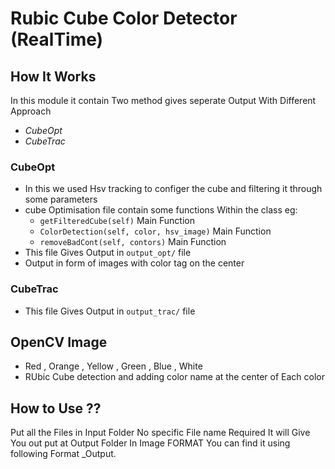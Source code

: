 # Rubic Cube Color Detector (RealTime)

## How It Works 
In this module it contain Two method gives seperate Output With Different Approach
- *CubeOpt*
- *CubeTrac*

### CubeOpt
- In this we used Hsv tracking to configer the cube and filtering it through some parameters
- cube Optimisation file contain some functions Within the class eg: 
  - ` getFilteredCube(self) ` Main Function
  - ` ColorDetection(self, color, hsv_image) ` Main Function
  - ` removeBadCont(self, contors) ` Main Function
- This file Gives Output in `output_opt/` file 
- Output in form of images with color tag on the center

### CubeTrac
<!-- - In this we used Hsv tracking to configer the cube and filtering it through some parameters
- cube Optimisation file contain some functions Within the class eg: 
  - ` getFilteredCube(self) ` Main Function
  - ` ColorDetection(self, color, hsv_image) ` Main Function
  - ` removeBadCont(self, contors) ` Main Function -->
- This file Gives Output in `output_trac/` file 


## OpenCV Image

- Red , Orange , Yellow , Green , Blue , White
- RUbic Cube detection and adding color name at the center of Each color

## How to Use ??

Put all the Files in Input Folder No specific File name Required
It will Give You out put at Output Folder In Image FORMAT
You can find it using following Format <Filename>\_Output.<Extenction>
